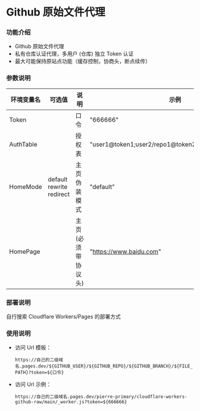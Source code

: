 # Github 原始文件代理

### 功能介绍

-   Github 原始文件代理
-   私有仓库认证代理，多用户 (仓库) 独立 Token 认证
-   最大可能保持原站点功能（缓存控制，协商头，断点续传）

### 参数说明

| 环境变量名 | 可选值                         | 说明                | 示例                                                 |
| ---------- | ------------------------------ | ------------------- | ---------------------------------------------------- |
| Token      |                                | 口令                | "666666"                                             |
| AuthTable  |                                | 授权表              | "user1@token1;user2/repo1@token2;user2/repo2@token3" |
| HomeMode   | default<br>rewrite<br>redirect | 主页伪装模式        | "default"                                            |
| HomePage   |                                | 主页 (必须带协议头) | "https://www.baidu.com"                              |

### 部署说明

自行搜索 Cloudflare Workers/Pages 的部署方式

### 使用说明

-   访问 Url 模板：

    `https://自己的二级域名.pages.dev/${GITHUB_USER}/${GITHUB_REPO}/${GITHUB_BRANCH}/${FILE_PATH}?token=${口令}`

-   访问 Url 示例：

    `https://自己的二级域名.pages.dev/pierre-primary/cloudflare-workers-github-raw/main/_worker.js?token=${666666}`

